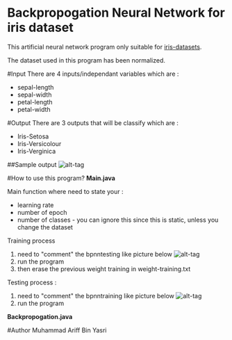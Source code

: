 # Backpropogation Neural Network for iris dataset

This artificial neural network program only suitable for [iris-datasets](http://archive.ics.uci.edu/ml/datasets/Iris).

The dataset used in this program has been normalized.

#Input
There are 4 inputs/independant variables which are :
- sepal-length
- sepal-width
- petal-length
- petal-width 

#Output
There are 3 outputs that will be classify which are :
- Iris-Setosa
- Iris-Versicolour
- Iris-Verginica


##Sample output
![alt-tag](http://i.imgur.com/IJn73ke.png)


#How to use this program?
**Main.java**

Main function where need to state your :

* learning rate
* number of epoch
* number of classes - you can ignore this since this is static, unless you change the dataset

Training process

1. need to "comment" the bpnntesting like picture below
![alt-tag](http://i.imgur.com/AN9ooST.png)
2. run the program
3. then erase the previous weight training in weight-training.txt

Testing process : 

1. need to "comment" the bpnntraining like picture below
![alt-tag](http://i.imgur.com/iohG4sT.png)
2. run the program

**Backpropogation.java**

#Author
Muhammad Ariff Bin Yasri
